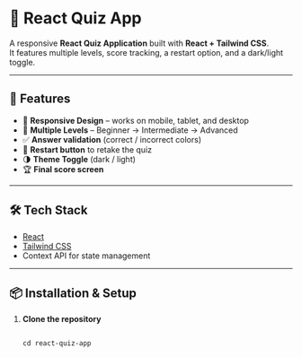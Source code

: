 # 🎯 React Quiz App

A responsive **React Quiz Application** built with **React + Tailwind CSS**.  
It features multiple levels, score tracking, a restart option, and a dark/light toggle.

---

## 🚀 Features

- 📱 **Responsive Design** – works on mobile, tablet, and desktop  
- 📝 **Multiple Levels** – Beginner → Intermediate → Advanced  
- ✅ **Answer validation** (correct / incorrect colors)  
- 🔄 **Restart button** to retake the quiz  
- 🌗 **Theme Toggle** (dark / light)  
- 🏆 **Final score screen**

---

## 🛠️ Tech Stack

- [React](https://reactjs.org/)  
- [Tailwind CSS](https://tailwindcss.com/)  
- Context API for state management

---

## 📦 Installation & Setup

1. **Clone the repository**

   ```bas  [https://github.com/SY53-56/react-quiz-app.git]

   cd react-quiz-app
